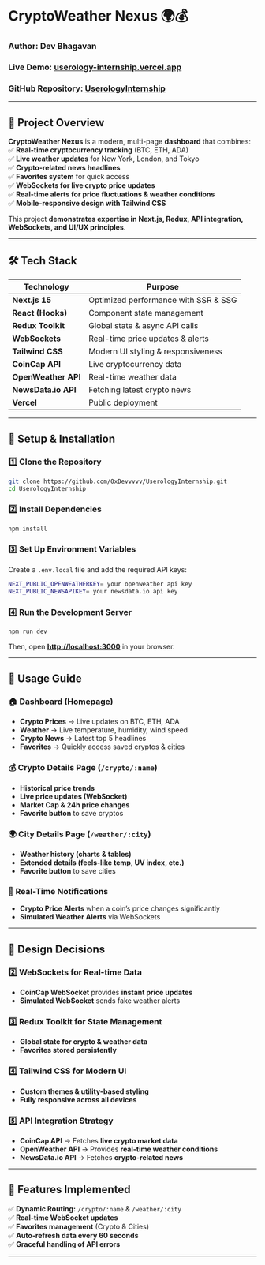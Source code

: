 # **CryptoWeather Nexus 🌍💰**

### **Author:** Dev Bhagavan  
### **Live Demo:** [userology-internship.vercel.app](https://userology-internship.vercel.app/)  
### **GitHub Repository:** [UserologyInternship](https://github.com/0xDevvvvv/UserologyInternship)  

---

## 📌 **Project Overview**  
**CryptoWeather Nexus** is a modern, multi-page **dashboard** that combines:  
✅ **Real-time cryptocurrency tracking** (BTC, ETH, ADA)  
✅ **Live weather updates** for New York, London, and Tokyo  
✅ **Crypto-related news headlines**  
✅ **Favorites system** for quick access  
✅ **WebSockets for live crypto price updates**  
✅ **Real-time alerts for price fluctuations & weather conditions**  
✅ **Mobile-responsive design with Tailwind CSS**  

This project **demonstrates expertise in Next.js, Redux, API integration, WebSockets, and UI/UX principles**.  

---

## 🛠️ **Tech Stack**  
| **Technology** | **Purpose** |
|---------------|------------|
| **Next.js 15** | Optimized performance with SSR & SSG |
| **React (Hooks)** | Component state management |
| **Redux Toolkit** | Global state & async API calls |
| **WebSockets** | Real-time price updates & alerts |
| **Tailwind CSS** | Modern UI styling & responsiveness |
| **CoinCap API** | Live cryptocurrency data |
| **OpenWeather API** | Real-time weather data |
| **NewsData.io API** | Fetching latest crypto news |
| **Vercel** | Public deployment |

---

## 🚀 **Setup & Installation**  

### **1️⃣ Clone the Repository**  
```sh
git clone https://github.com/0xDevvvvv/UserologyInternship.git
cd UserologyInternship
```

### **2️⃣ Install Dependencies**  
```sh
npm install
```

### **3️⃣ Set Up Environment Variables**  
Create a `.env.local` file and add the required API keys:  
```sh
NEXT_PUBLIC_OPENWEATHERKEY= your openweather api key
NEXT_PUBLIC_NEWSAPIKEY= your newsdata.io api key
```

### **4️⃣ Run the Development Server**  
```sh
npm run dev
```
Then, open **[http://localhost:3000](http://localhost:3000)** in your browser.  

---

## 📖 **Usage Guide**  

### **🏠 Dashboard (Homepage)**
- **Crypto Prices** → Live updates on BTC, ETH, ADA  
- **Weather** → Live temperature, humidity, wind speed  
- **Crypto News** → Latest top 5 headlines  
- **Favorites** → Quickly access saved cryptos & cities  

### **💰 Crypto Details Page (`/crypto/:name`)**  
- **Historical price trends**  
- **Live price updates (WebSocket)**  
- **Market Cap & 24h price changes**  
- **Favorite button** to save cryptos  

### **🌍 City Details Page (`/weather/:city`)**  
- **Weather history (charts & tables)**  
- **Extended details (feels-like temp, UV index, etc.)**  
- **Favorite button** to save cities  

### **🔔 Real-Time Notifications**  
- **Crypto Price Alerts** when a coin’s price changes significantly  
- **Simulated Weather Alerts** via WebSockets  

---

## 🎨 **Design Decisions**  



### **2️⃣ WebSockets for Real-time Data**  
- **CoinCap WebSocket** provides **instant price updates**  
- **Simulated WebSocket** sends fake weather alerts  

### **3️⃣ Redux Toolkit for State Management**  
- **Global state for crypto & weather data**  
- **Favorites stored persistently**  

### **4️⃣ Tailwind CSS for Modern UI**  
- **Custom themes & utility-based styling**  
- **Fully responsive across all devices**  

### **5️⃣ API Integration Strategy**  
- **CoinCap API** → Fetches **live crypto market data**  
- **OpenWeather API** → Provides **real-time weather conditions**  
- **NewsData.io API** → Fetches **crypto-related news**  

---

## 📌 **Features Implemented**  
✅ **Dynamic Routing:** `/crypto/:name` & `/weather/:city`  
✅ **Real-time WebSocket updates**  
✅ **Favorites management** (Crypto & Cities)  
✅ **Auto-refresh data every 60 seconds**  
✅ **Graceful handling of API errors**  

---



